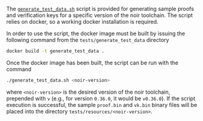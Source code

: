 The [`generate_test_data.sh`](generate_test_data.sh) script is provided for generating sample proofs and verification keys for a specific version of the noir toolchain.
The script relies on docker, so a working docker installation is required.

In order to use the script, the docker image must be built by issuing the following command from the `tests/generate_test_data` directory
```bash
docker build -t generate_test_data .
```
Once the docker image has been built, the script can be run with the command
```bash
./generate_test_data.sh <noir-version>
```
where `<noir-version>` is the desired version of the noir toolchain, prepended with `v` (e.g., for version `0.36.0`, it would be `v0.36.0`). If the script execution is successful, the sample `proof.bin` and `vk.bin` binary files will be placed into the directory `tests/resources/<noir-version>`.